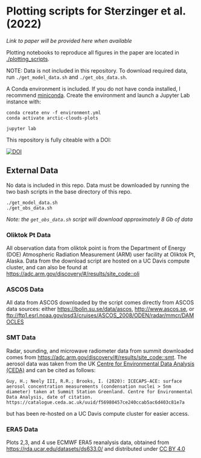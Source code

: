 # Plotting scripts for Sterzinger et al. (2022)

*Link to paper will be provided here when available*

Plotting notebooks to reproduce all figures in the paper are located in [./plotting_scripts](./plotting_scripts).

NOTE: Data is not included in this repository. To download required data, run `./get_model_data.sh` and `./get_obs_data.sh`.

A Conda environment is included. If you do not have conda installed, I recommend [miniconda](https://docs.conda.io/en/latest/miniconda.html). Create the environment and launch a Jupyter Lab instance with:
```
conda create env -f environment.yml
conda activate arctic-clouds-plots

jupyter lab
```

This repository is fully citeable with a DOI:

[![DOI](https://zenodo.org/badge/446681579.svg)](https://zenodo.org/badge/latestdoi/446681579)

## External Data
No data is included in this repo. Data must be downloaded by running the two bash scripts in the base directory of this repo.

```
./get_model_data.sh
./get_obs_data.sh
```
*Note: the `get_obs_data.sh` script will download approximately 8 Gb of data*

### Oliktok Pt Data
All observation data from oliktok point is from the Department of Energy (DOE) Atmospheric Radiation Measurement (ARM) user facility at Oliktok Pt, Alaska. Data from the download script are hosted on a UC Davis compute cluster, and can also be found at https://adc.arm.gov/discovery/#/results/site_code::oli

### ASCOS Data
All data from ASCOS downloaded by the script comes directly from ASCOS data sources: either https://bolin.su.se/data/ascos, http://www.ascos.se, or ftp://ftp1.esrl.noaa.gov/psd3/cruises/ASCOS_2008/ODEN/radar/mmcr/DAMOCLES

### SMT Data
Radar, sounding, and microwave radiometer data from summit downloaded comes from https://adc.arm.gov/discovery/#/results/site_code::smt. The aerosol data was taken from the UK [Centre for Environmental Data Analysis (CEDA)](https://catalogue.ceda.ac.uk/uuid/f56980457ce240ccab5ac6d403c81e7a) and can be cited as follows:
```
Guy, H.; Neely III, R.R.; Brooks, I. (2020): ICECAPS-ACE: surface aerosol concentration measurements (condensation nuclei > 5nm diameter) taken at Summit Station Greenland. Centre for Environmental Data Analysis, date of citation. https://catalogue.ceda.ac.uk/uuid/f56980457ce240ccab5ac6d403c81e7a
```

but has been re-hosted on a UC Davis compute cluster for easier access.

### ERA5 Data
Plots 2,3, and 4 use ECMWF ERA5 reanalysis data, obtained from https://rda.ucar.edu/datasets/ds633.0/ and distributed under [CC BY 4.0](https://creativecommons.org/licenses/by/4.0/)
